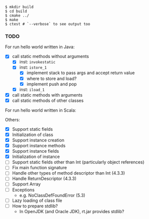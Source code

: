 ```
$ mkdir build
$ cd build
$ cmake ../
$ make
$ ctest # `--verbose` to see output too
```

### TODO

For run hello world written in Java:

- [x] call static methods without arguments
  - [x] inst: `invokestatic`
  - [x] inst: `istore_1`
    - [x] implement stack to pass args and accept return value
    - [x] where to store and load?
    - [x] implement push and pop
  - [x] inst: `iload_1`
- [x] call static methods with arguments
- [x] call static methods of other classes

For run hello world written in Scala:

Others:

- [x] Support static fields
- [x] Initialization of class
- [x] Support instance creation
- [x] Support instance methods
- [x] Support instance fields
- [x] Initialization of instance
- [ ] Support static fields other than Int (particularly object references)
- [ ] Fix main function signature
- [ ] Handle other types of method descriptor than Int (4.3.3)
- [ ] Handle ReturnDescriptor (4.3.3)
- [ ] Support Array
- [ ] Exceptions
  - e.g. NoClassDefFoundError (5.3)
- [ ] Lazy loading of class file
- [ ] How to prepare stdlib?
  - In OpenJDK (and Oracle JDK), rt.jar provides stdlib?
